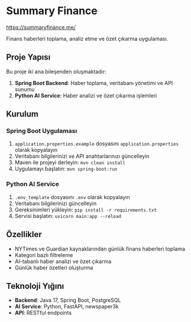# Summary Finance

https://summaryfinance.me/

Finans haberleri toplama, analiz etme ve özet çıkarma uygulaması.

## Proje Yapısı

Bu proje iki ana bileşenden oluşmaktadır:

1. **Spring Boot Backend**: Haber toplama, veritabanı yönetimi ve API sunumu
2. **Python AI Service**: Haber analizi ve özet çıkarma işlemleri

## Kurulum

### Spring Boot Uygulaması
1. `application.properties.example` dosyasını `application.properties` olarak kopyalayın
2. Veritabanı bilgilerinizi ve API anahtarlarınızı güncelleyin
3. Maven ile projeyi derleyin: `mvn clean install`
4. Uygulamayı başlatın: `mvn spring-boot:run`

### Python AI Service
1. `.env_template` dosyasını `.env` olarak kopyalayın
2. Veritabanı bilgilerinizi güncelleyin
3. Gereksinimleri yükleyin: `pip install -r requirements.txt`
4. Servisi başlatın: `uvicorn main:app --reload`

## Özellikler

- NYTimes ve Guardian kaynaklarından günlük finans haberleri toplama
- Kategori bazlı filtreleme 
- AI-tabanlı haber analizi ve özet çıkarma
- Günlük haber özetleri oluşturma

## Teknoloji Yığını

- **Backend**: Java 17, Spring Boot, PostgreSQL
- **AI Service**: Python, FastAPI, newspaper3k
- **API**: RESTful endpoints

